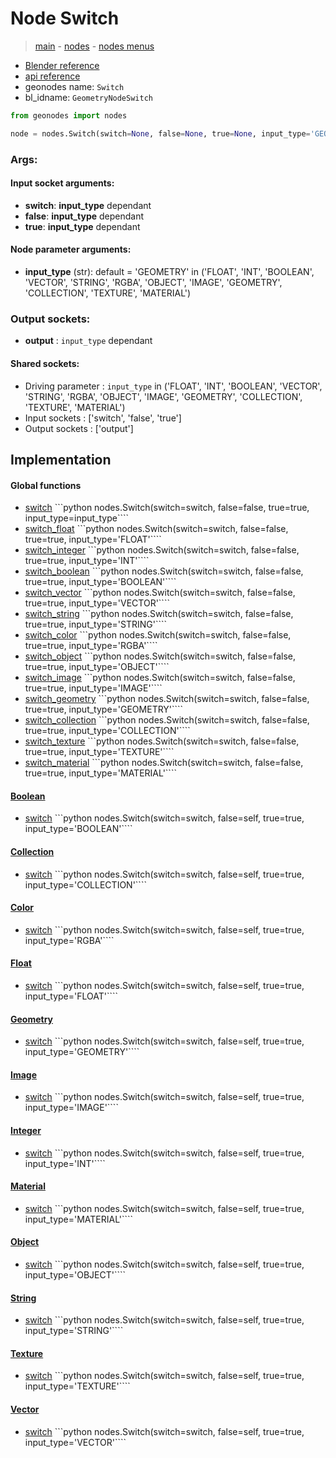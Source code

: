 # Node Switch

> [main](../structure.md) - [nodes](nodes.md) - [nodes menus](nodes_menus.md)

- [Blender reference](https://docs.blender.org/manual/en/latest/modeling/geometry_nodes/utilities/switch.html)
- [api reference](https://docs.blender.org/api/current/bpy.types.GeometryNodeSwitch.html)
- geonodes name: `Switch`
- bl_idname: `GeometryNodeSwitch`

```python
from geonodes import nodes

node = nodes.Switch(switch=None, false=None, true=None, input_type='GEOMETRY')
```

### Args:

#### Input socket arguments:

- **switch**: **input_type** dependant
- **false**: **input_type** dependant
- **true**: **input_type** dependant

#### Node parameter arguments:

- **input_type** (str): default = 'GEOMETRY' in ('FLOAT', 'INT', 'BOOLEAN', 'VECTOR', 'STRING', 'RGBA', 'OBJECT', 'IMAGE', 'GEOMETRY', 'COLLECTION', 'TEXTURE', 'MATERIAL')

### Output sockets:

- **output** : ``input_type`` dependant

#### Shared sockets:

- Driving parameter : ``input_type`` in ('FLOAT', 'INT', 'BOOLEAN', 'VECTOR', 'STRING', 'RGBA', 'OBJECT', 'IMAGE', 'GEOMETRY', 'COLLECTION', 'TEXTURE', 'MATERIAL')
- Input sockets  : ['switch', 'false', 'true']
- Output sockets : ['output']
## Implementation

#### Global functions

 - [switch](A.md#switch) ```python nodes.Switch(switch=switch, false=false, true=true, input_type=input_type````
 - [switch_float](A.md#switch_float) ```python nodes.Switch(switch=switch, false=false, true=true, input_type='FLOAT'````
 - [switch_integer](A.md#switch_integer) ```python nodes.Switch(switch=switch, false=false, true=true, input_type='INT'````
 - [switch_boolean](A.md#switch_boolean) ```python nodes.Switch(switch=switch, false=false, true=true, input_type='BOOLEAN'````
 - [switch_vector](A.md#switch_vector) ```python nodes.Switch(switch=switch, false=false, true=true, input_type='VECTOR'````
 - [switch_string](A.md#switch_string) ```python nodes.Switch(switch=switch, false=false, true=true, input_type='STRING'````
 - [switch_color](A.md#switch_color) ```python nodes.Switch(switch=switch, false=false, true=true, input_type='RGBA'````
 - [switch_object](A.md#switch_object) ```python nodes.Switch(switch=switch, false=false, true=true, input_type='OBJECT'````
 - [switch_image](A.md#switch_image) ```python nodes.Switch(switch=switch, false=false, true=true, input_type='IMAGE'````
 - [switch_geometry](A.md#switch_geometry) ```python nodes.Switch(switch=switch, false=false, true=true, input_type='GEOMETRY'````
 - [switch_collection](A.md#switch_collection) ```python nodes.Switch(switch=switch, false=false, true=true, input_type='COLLECTION'````
 - [switch_texture](A.md#switch_texture) ```python nodes.Switch(switch=switch, false=false, true=true, input_type='TEXTURE'````
 - [switch_material](A.md#switch_material) ```python nodes.Switch(switch=switch, false=false, true=true, input_type='MATERIAL'````
#### [Boolean](Boolean.md)

 - [switch](Boolean.md#switch) ```python nodes.Switch(switch=switch, false=self, true=true, input_type='BOOLEAN'````
#### [Collection](Collection.md)

 - [switch](Collection.md#switch) ```python nodes.Switch(switch=switch, false=self, true=true, input_type='COLLECTION'````
#### [Color](Color.md)

 - [switch](Color.md#switch) ```python nodes.Switch(switch=switch, false=self, true=true, input_type='RGBA'````
#### [Float](Float.md)

 - [switch](Float.md#switch) ```python nodes.Switch(switch=switch, false=self, true=true, input_type='FLOAT'````
#### [Geometry](Geometry.md)

 - [switch](Geometry.md#switch) ```python nodes.Switch(switch=switch, false=self, true=true, input_type='GEOMETRY'````
#### [Image](Image.md)

 - [switch](Image.md#switch) ```python nodes.Switch(switch=switch, false=self, true=true, input_type='IMAGE'````
#### [Integer](Integer.md)

 - [switch](Integer.md#switch) ```python nodes.Switch(switch=switch, false=self, true=true, input_type='INT'````
#### [Material](Material.md)

 - [switch](Material.md#switch) ```python nodes.Switch(switch=switch, false=self, true=true, input_type='MATERIAL'````
#### [Object](Object.md)

 - [switch](Object.md#switch) ```python nodes.Switch(switch=switch, false=self, true=true, input_type='OBJECT'````
#### [String](String.md)

 - [switch](String.md#switch) ```python nodes.Switch(switch=switch, false=self, true=true, input_type='STRING'````
#### [Texture](Texture.md)

 - [switch](Texture.md#switch) ```python nodes.Switch(switch=switch, false=self, true=true, input_type='TEXTURE'````
#### [Vector](Vector.md)

 - [switch](Vector.md#switch) ```python nodes.Switch(switch=switch, false=self, true=true, input_type='VECTOR'````
